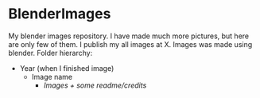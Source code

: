 # BlenderImages

My blender images repository. I have made much more pictures, but here are only few of them. I publish my all images at X. Images was made using blender.
Folder hierarchy:
  - Year (when I finished image)
    - Image name
      - *Images + some readme/credits*
